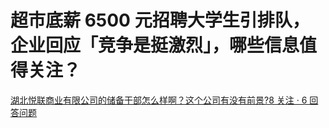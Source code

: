 # 超市底薪 6500 元招聘大学生引排队，企业回应「竞争是挺激烈」，哪些信息值得关注？

[湖北悦联商业有限公司的储备干部怎么样啊？这个公司有没有前景?8 关注 · 6 回答问题](https://www.zhihu.com/question/339665931)


